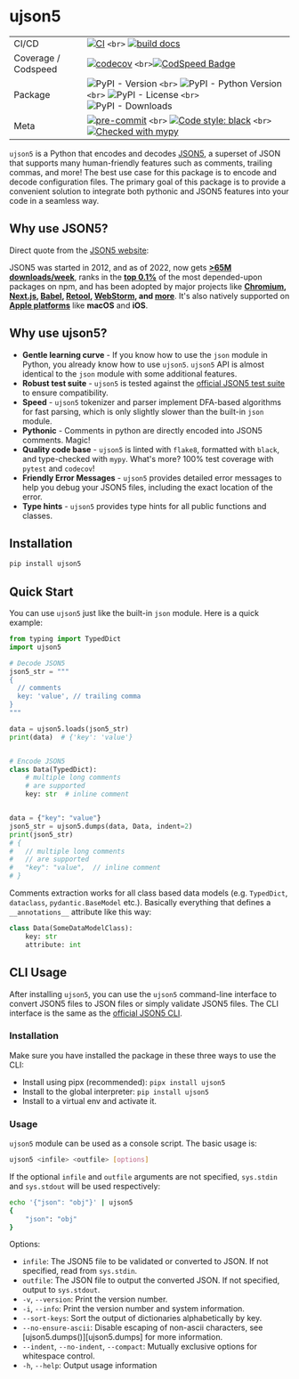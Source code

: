 # ujson5

|                     |                                                                                                                                                                                                                                                                                                                                                                                      |
| ------------------- | ------------------------------------------------------------------------------------------------------------------------------------------------------------------------------------------------------------------------------------------------------------------------------------------------------------------------------------------------------------------------------------ |
| CI/CD               | [![CI](https://github.com/austinyu/ujson5/actions/workflows/CI.yml/badge.svg?branch=main)](https://github.com/austinyu/ujson5/actions/workflows/CI.yml) `<br>` [![build docs](https://github.com/austinyu/ujson5/actions/workflows/docs.yml/badge.svg)](https://github.com/austinyu/ujson5/actions/workflows/docs.yml)                                                               |
| Coverage / Codspeed | [![codecov](https://codecov.io/gh/austinyu/ujson5/graph/badge.svg?token=YLMVKROAF2)](https://codecov.io/gh/austinyu/ujson5) `<br>`[![CodSpeed Badge](https://img.shields.io/endpoint?url=https://codspeed.io/badge.json)](https://codspeed.io/austinyu/ujson5)                                                                                                                       |
| Package             | ![PyPI - Version](https://img.shields.io/pypi/v/ujson5) `<br>` ![PyPI - Python Version](https://img.shields.io/pypi/pyversions/ujson5) `<br>` ![PyPI - License](https://img.shields.io/pypi/l/ujson5) `<br>` ![PyPI - Downloads](https://img.shields.io/pypi/dm/ujson5)                                                                                                              |
| Meta                | [![pre-commit](https://img.shields.io/badge/pre--commit-enabled-brightgreen?logo=pre-commit&logoColor=white)](https://github.com/pre-commit/pre-commit) `<br>` [![Code style: black](https://img.shields.io/badge/code%20style-black-000000.svg)](https://github.com/psf/black) `<br>` [![Checked with mypy](https://img.shields.io/badge/mypy-checked-blue)](http://mypy-lang.org/) |

`ujson5` is a Python that encodes and decodes [JSON5](https://json5.org/), a superset of JSON that supports many human-friendly features such as comments, trailing commas, and more! The best use case for this package is to encode and decode configuration files. The primary goal of this package is to provide a convenient solution to integrate both pythonic and JSON5 features into your code in a seamless way.

## Why use JSON5?

Direct quote from the [JSON5 website](https://json5.org/):

JSON5 was started in 2012, and as of 2022, now gets **[&gt;65M downloads/week](https://www.npmjs.com/package/json5)**,
ranks in the **[top 0.1%](https://gist.github.com/anvaka/8e8fa57c7ee1350e3491)** of the most depended-upon packages on npm,
and has been adopted by major projects like
**[Chromium](https://source.chromium.org/chromium/chromium/src/+/main:third_party/blink/renderer/platform/runtime_enabled_features.json5;drc=5de823b36e68fd99009a29281b17bc3a1d6b329c),
[Next.js](https://github.com/vercel/next.js/blob/b88f20c90bf4659b8ad5cb2a27956005eac2c7e8/packages/next/lib/find-config.ts#L43-L46),
[Babel](https://babeljs.io/docs/en/config-files#supported-file-extensions),
[Retool](https://community.retool.com/t/i-am-attempting-to-append-several-text-fields-to-a-google-sheet-but-receiving-a-json5-invalid-character-error/7626),
[WebStorm](https://www.jetbrains.com/help/webstorm/json.html),
and [more](https://github.com/json5/json5/wiki/In-the-Wild)**.
It's also natively supported on **[Apple platforms](https://developer.apple.com/documentation/foundation/jsondecoder/3766916-allowsjson5)**
like **macOS** and **iOS**.

## Why use ujson5?

- **Gentle learning curve** - If you know how to use the `json` module in Python, you already know how to use `ujson5`. `ujson5` API is almost identical to the `json` module with some additional features.
- **Robust test suite** - `ujson5` is tested against the [official JSON5 test suite](https://github.com/json5/json5-tests) to ensure compatibility.
- **Speed** - `ujson5` tokenizer and parser implement DFA-based algorithms for fast parsing, which is only slightly slower than the built-in `json` module.
- **Pythonic** - Comments in python are directly encoded into JSON5 comments. Magic!
- **Quality code base** - `ujson5` is linted with `flake8`, formatted with `black`, and type-checked with `mypy`. What's more? 100% test coverage with `pytest` and `codecov`!
- **Friendly Error Messages** - `ujson5` provides detailed error messages to help you debug your JSON5 files, including the exact location of the error.
- **Type hints** - `ujson5` provides type hints for all public functions and classes.

## Installation

```bash
pip install ujson5
```

## Quick Start

You can use `ujson5` just like the built-in `json` module. Here is a quick example:

```python
from typing import TypedDict
import ujson5

# Decode JSON5
json5_str = """
{
  // comments
  key: 'value', // trailing comma
}
"""

data = ujson5.loads(json5_str)
print(data)  # {'key': 'value'}


# Encode JSON5
class Data(TypedDict):
    # multiple long comments
    # are supported
    key: str  # inline comment


data = {"key": "value"}
json5_str = ujson5.dumps(data, Data, indent=2)
print(json5_str)
# {
#   // multiple long comments
#   // are supported
#   "key": "value",  // inline comment
# }

```

Comments extraction works for all class based data models (e.g. `TypedDict`, `dataclass`, `pydantic.BaseModel` etc.). Basically everything that defines a `__annotations__` attribute like this way:

```python
class Data(SomeDataModelClass):
    key: str
    attribute: int
```

## CLI Usage

After installing `ujson5`, you can use the `ujson5` command-line interface to convert JSON5 files to JSON files or simply validate JSON5 files. The CLI interface is the same as the [official JSON5 CLI](https://json5.org/).

### Installation

Make sure you have installed the package in these three ways to use the CLI:

- Install using pipx (recommended): `pipx install ujson5`
- Install to the global interpreter: `pip install ujson5`
- Install to a virtual env and activate it.

### Usage

`ujson5` module can be used as a console script. The basic usage is:

```bash
ujson5 <infile> <outfile> [options]
```

If the optional `infile` and `outfile` arguments are not specified, `sys.stdin` and `sys.stdout` will be used respectively:

```bash
echo '{"json": "obj"}' | ujson5
{
    "json": "obj"
}
```

Options:

- `infile`: The JSON5 file to be validated or converted to JSON. If not specified, read from `sys.stdin`.
- `outfile`: The JSON file to output the converted JSON. If not specified, output to `sys.stdout`.
- `-v`, `--version`: Print the version number.
- `-i`, `--info`: Print the version number and system information.
- `--sort-keys`: Sort the output of dictionaries alphabetically by key.
- `--no-ensure-ascii`: Disable escaping of non-ascii characters, see [ujson5.dumps()][ujson5.dumps] for more information.
- `--indent`, `--no-indent`, `--compact`: Mutually exclusive options for whitespace control.
- `-h`, `--help`: Output usage information
